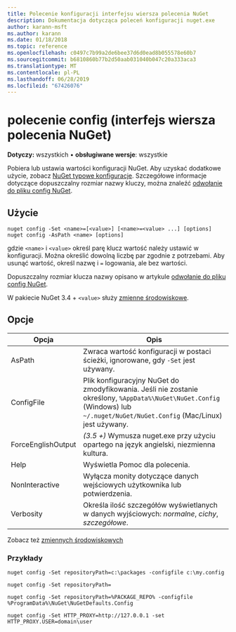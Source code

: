 ```yaml
---
title: Polecenie konfiguracji interfejsu wiersza polecenia NuGet
description: Dokumentacja dotycząca poleceń konfiguracji nuget.exe
author: karann-msft
ms.author: karann
ms.date: 01/18/2018
ms.topic: reference
ms.openlocfilehash: c0497c7b99a2de6bee37d6d0ead8b055578e60b7
ms.sourcegitcommit: b6810860b77b2d50aab031040b047c20a333aca3
ms.translationtype: MT
ms.contentlocale: pl-PL
ms.lasthandoff: 06/28/2019
ms.locfileid: "67426076"
---
```

# <a name="config-command-nuget-cli"></a>polecenie config (interfejs wiersza polecenia NuGet)

**Dotyczy:** wszystkich &bullet; **obsługiwane wersje**: wszystkie

Pobiera lub ustawia wartości konfiguracji NuGet. Aby uzyskać dodatkowe użycie, zobacz [NuGet typowe konfiguracje](../consume-packages/configuring-nuget-behavior.md). Szczegółowe informacje dotyczące dopuszczalny rozmiar nazwy kluczy, można znaleźć [odwołanie do pliku config NuGet](../reference/nuget-config-file.md).

## <a name="usage"></a>Użycie

```cli
nuget config -Set <name>=[<value>] [<name>=<value> ...] [options]
nuget config -AsPath <name> [options]
```

gdzie `<name>` i `<value>` określ parę klucz wartość należy ustawić w konfiguracji. Można określić dowolną liczbę par zgodnie z potrzebami. Aby usunąć wartość, określ nazwę i `=` logowania, ale bez wartości.

Dopuszczalny rozmiar klucza nazwy opisano w artykule [odwołanie do pliku config NuGet](../reference/nuget-config-file.md).

W pakiecie NuGet 3.4 + `<value>` służy [zmienne środowiskowe](cli-ref-environment-variables.md).

## <a name="options"></a>Opcje

| Opcja | Opis |
| --- | --- |
| AsPath | Zwraca wartość konfiguracji w postaci ścieżki, ignorowane, gdy `-Set` jest używany. |
| ConfigFile | Plik konfiguracyjny NuGet do zmodyfikowania. Jeśli nie zostanie określony, `%AppData%\NuGet\NuGet.Config` (Windows) lub `~/.nuget/NuGet/NuGet.Config` (Mac/Linux) jest używany.|
| ForceEnglishOutput | *(3.5 +)* Wymusza nuget.exe przy użyciu opartego na język angielski, niezmienna kultura. |
| Help | Wyświetla Pomoc dla polecenia. |
| NonInteractive | Wyłącza monity dotyczące danych wejściowych użytkownika lub potwierdzenia. |
| Verbosity | Określa ilość szczegółów wyświetlanych w danych wyjściowych: *normalne*, *cichy*, *szczegółowe*. |

Zobacz też [zmiennych środowiskowych](cli-ref-environment-variables.md)

### <a name="examples"></a>Przykłady

```cli
nuget config -Set repositoryPath=c:\packages -configfile c:\my.config

nuget config -Set repositoryPath=

nuget config -Set repositoryPath=%PACKAGE_REPO% -configfile %ProgramData%\NuGet\NuGetDefaults.Config

nuget config -Set HTTP_PROXY=http://127.0.0.1 -set HTTP_PROXY.USER=domain\user
```
